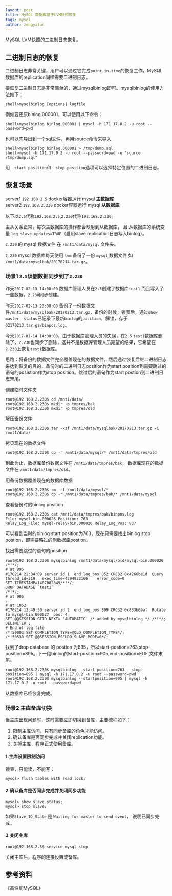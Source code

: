 ```yaml
---
layout: post
title: MySQL 数据库基于LVM快照恢复
tags: mysql
author: zengyilun
---
```


MySQL LVM快照的二进制日志恢复。

<!-- more -->

## 二进制日志的恢复

二进制日志非常关键，用户可以通过它完成`point-in-time`的恢复工作。MySQL数据库的replication同样需要二进制日志。  

要恢复二进制日志是非常简单的，通过mysqlbinlog即可。mysqlbinlog的使用方法如下：

    shell>mysqlbinlog [options] logfile

例如要还原binlog.000001，可以使用以下命令：

    shell>mysqlbinlog binlog.000001 | mysql -h 171.17.0.2 -u root --password=pwd

也可以先导出到一个sql文件，再用source命令来导入
 
    shell>mysqlbinlog binlog.000001 > /tmp/dump.sql
    shell>mysql -h 171.17.0.2 -u root --password=pwd -e "source /tmp/dump.sql"

用`--start-position`和`--stop-position`选项可以选择特定位置的二进制日志。

## 恢复场景

server1 `192.168.2.5` docker容器运行 mysql **主数据库**  
server2 `192.168.2.230` docker容器运行 mysql **从数据库**

以下以`2.5`代称`192.168.2.5`,`2.230`代称`192.168.2.230`。

主从关系正常，每次主数据库的操作都会映射到从数据库，
且 从数据库的系统变量 `log_slave_updates=TRUE`（启用slave replication日志写入binlog）。

`2.230` 的 mysql 数据文件 在 `/mnt1/data/mysql` 文件夹。

`2.230` mysql 数据库每天使用 `lvm` 备份了一份 `mysql` 数据文件 如 `/mnt1/data/mysqlbak/20170214.tar.gz`。

### 场景1 `2.5`误删数据同步到了`2.230`

昨天`2017-02-13 14:00:00` 数据库管理人员在`2.5`创建了数据库`test1` 而且写入了一些数据，`2.230`同步创建。

昨天`2017-02-13 23:00:00` 备份了一份数据文件`/mnt1/data/mysqlbak/20170213.tar.gz`，备份的时候，锁表后，通过`show master  status`已记录下最新`binlog`的`position`，解锁，存于`02170213.tar.gz/binpos.log`。

今天`2017-02-14 14:00:00`，由于数据库管理人员的失误，在`2.5` `test1`数据库删除了，`2.230`也同步了删除，这并不是数据库管理人员期望的结果，它希望在`2.230`上恢复`test1`数据库。

思路：将备份的数据文件完全覆盖现在的数据文件，然后通过恢复后继二进制日志来达到恢复的目的，备份时的二进制日志position作为start position到需要跳过的语句的posistion作为stop position。跳过后的语句作为start postion到二进制日志末尾。

创建临时文件夹

    root@192.168.2.230$ cd /mnt1/data/
    root@192.168.2.230$ mkdir -p tmpres/bak
    root@192.168.2.230$ mkdir -p tmpres/old
    
解压备份文件

    root@192.168.2.230$ tar -xzf /mnt1/data/mysqlbak/20170213.tar.gz -C /mnt1/data/

拷贝现在的数据文件

    root@192.168.2.230$ cp -r /mnt1/data/mysql/* /mnt1/data/tmpres/old

到此为止，数据库备份数据文件在 `/mnt1/data/tmpres/bak`， 数据库现在的数据文件在 `/mnt1/data/tmpres/old`。  

用备份数据覆盖现在的数据库数据

    root@192.168.2.230$ rm -rf /mnt1/data/mysql/*
    root@192.168.2.230$ cp -r /mnt1/data/tmpres/bak/* /mnt1/data/mysql

查看备份时的binlog position

    root@192.168.2.230$ cat /mnt1/data/tmpres/bak/binpos.log
    File: mysql-bin.000026 Position: 763
    Relay_Log_File: mysql-relay-bin.000026 Relay_Log_Pos: 837

可以看到当时的binlog start position为763，现在只需要找出binlog stop postion，即需要略过的删数据库postion。

找出需要跳过的语句的position

    root@192.168.2.230$ mysqlbinlog /mnt1/data/mysql/old/mysql-bin.000026
    /*!*/;
    # at 895
    #170214 22:34:09 server id 1  end_log_pos 852 CRC32 0x4266be1d  Query   thread_id=319   exec_time=4294932166    error_code=0
    SET TIMESTAMP=1487082849/*!*/;
    DROP DATABASE `test1`
    /*!*/;
    # at 905
    ...
    # at 1052
    #170214 12:49:30 server id 2  end_log_pos 899 CRC32 0x833b69af  Rotate to mysql-bin.000027  pos: 4
    SET @@SESSION.GTID_NEXT= 'AUTOMATIC' /* added by mysqlbinlog */ /*!*/;
    DELIMITER ;
    # End of log file
    /*!50003 SET COMPLETION_TYPE=@OLD_COMPLETION_TYPE*/;
    /*!50530 SET @@SESSION.PSEUDO_SLAVE_MODE=0*/;

找到了drop database 的 postion 为895，所以start-postion=763,stop-position=895。下一段binlog的start-position=905,end-position=EOF 文件末尾。

    root@192.168.2.230$ mysqlbinlog --start-position=763 --stop-position=895 | mysql -h 171.17.0.2 -u root --password=pwd
    root@192.168.2.230$ mysqlbinlog --startposition=905 | mysql -h 171.17.0.2 -u root --password=pwd

从数据库已经恢复完成。

### 场景2 主库备库切换

当主库出现问题时，这时需要立即切换到备库，主要流程如下：

1.  限制主库访问，只有同步备库的角色才能访问。
2.  确认备库是否同步完成并关闭replication功能。
3.  关掉主库，程序正式使用备库。

#### 1.主库设置限制访问

锁表，只能读，不能写：
    
    mysql> flush tables with read lock;
    
#### 2.确认备库是否同步完成并关闭同步功能

    mysql> show slave status;
    mysql> stop slave;
    
如果`Slave_IO_State` 是 `Waiting for master to send event`， 说明已同步完成。

#### 3.关闭主库
    
    root@192.168.2.5$ service mysql stop
    
关闭主库后，程序的连接设置成备库。

参考资料
---
《高性能MySQL》